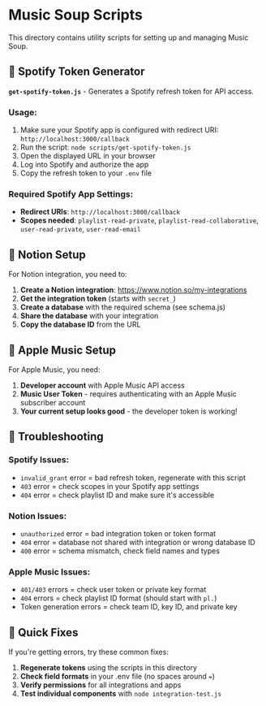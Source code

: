 # Music Soup Scripts

This directory contains utility scripts for setting up and managing Music Soup.

## 🎵 Spotify Token Generator

**`get-spotify-token.js`** - Generates a Spotify refresh token for API access.

### Usage:
1. Make sure your Spotify app is configured with redirect URI: `http://localhost:3000/callback`
2. Run the script: `node scripts/get-spotify-token.js`
3. Open the displayed URL in your browser
4. Log into Spotify and authorize the app
5. Copy the refresh token to your `.env` file

### Required Spotify App Settings:
- **Redirect URIs**: `http://localhost:3000/callback`
- **Scopes needed**: `playlist-read-private`, `playlist-read-collaborative`, `user-read-private`, `user-read-email`

## 📝 Notion Setup

For Notion integration, you need to:

1. **Create a Notion integration**: https://www.notion.so/my-integrations
2. **Get the integration token** (starts with `secret_`)
3. **Create a database** with the required schema (see schema.js)
4. **Share the database** with your integration
5. **Copy the database ID** from the URL

## 🍎 Apple Music Setup

For Apple Music, you need:

1. **Developer account** with Apple Music API access
2. **Music User Token** - requires authenticating with an Apple Music subscriber account
3. **Your current setup looks good** - the developer token is working!

## 🔧 Troubleshooting

### Spotify Issues:
- `invalid_grant` error = bad refresh token, regenerate with this script
- `403` error = check scopes in your Spotify app settings
- `404` error = check playlist ID and make sure it's accessible

### Notion Issues:
- `unauthorized` error = bad integration token or token format
- `404` error = database not shared with integration or wrong database ID
- `400` error = schema mismatch, check field names and types

### Apple Music Issues:
- `401/403` errors = check user token or private key format
- `404` errors = check playlist ID format (should start with `pl.`)
- Token generation errors = check team ID, key ID, and private key

## 🎯 Quick Fixes

If you're getting errors, try these common fixes:

1. **Regenerate tokens** using the scripts in this directory
2. **Check field formats** in your .env file (no spaces around `=`)
3. **Verify permissions** for all integrations and apps
4. **Test individual components** with `node integration-test.js`

